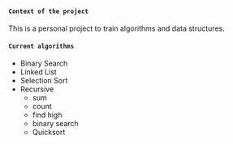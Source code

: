 #### `Context of the project`
This is a personal project to train algorithms and data structures.

#### `Current algorithms`
  * Binary Search
  * Linked List
  * Selection Sort
  * Recursive <br />
    - sum
    - count
    - find high
    - binary search
    - Quicksort